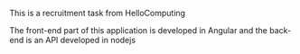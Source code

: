 This is a recruitment task from HelloComputing

The front-end part of this application is developed in Angular and the back-end is an API developed in nodejs

